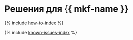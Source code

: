 # Решения для {{ mkf-name }}

{% include [how-to-index](how-to/index.md) %}

{% include [known-issues-index](known-issues/index.md) %}